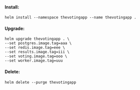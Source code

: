 #### Install:

```
helm install --namespace thevotingapp --name thevotingapp .
```

#### Upgrade:

```
helm upgrade thevotingapp . \
--set postgres.image.tag=aaa \
--set redis.image.tag=eee \
--set results.image.tag=iii \
--set voting.image.tag=ooo \
--set worker.image.tag=uuu
```

#### Delete:

```
helm delete --purge thevotingapp
```
